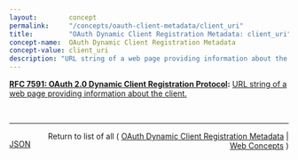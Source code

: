 ```yaml
---
layout:        concept
permalink:     "/concepts/oauth-client-metadata/client_uri"
title:         "OAuth Dynamic Client Registration Metadata: client_uri"
concept-name:  OAuth Dynamic Client Registration Metadata
concept-value: client_uri
description: "URL string of a web page providing information about the client."
---
```


**[RFC 7591: OAuth 2.0 Dynamic Client Registration Protocol](/specs/IETF/RFC/7591 "This specification defines mechanisms for dynamically registering OAuth 2.0 clients with authorization servers. Registration requests send a set of desired client metadata values to the authorization server. The resulting registration responses return a client identifier to use at the authorization server and the client metadata values registered for the client. The client can then use this registration information to communicate with the authorization server using the OAuth 2.0 protocol. This specification also defines a set of common client metadata fields and values for clients to use during registration."):** [URL string of a web page providing information about the client.](http://tools.ietf.org/html/rfc7591#section-2 "Read documentation for OAuth Dynamic Client Registration Metadata &#34;client_uri&#34;")

<br/>
<hr/>

<p style="float : left"><a href="./client_uri.json" title="JSON representing this particular Web Concept value">JSON</a></p>
<p style="text-align: right">Return to list of all ( <a href="../oauth-client-metadata/">OAuth Dynamic Client Registration Metadata</a> | <a href="../">Web Concepts</a> )</p>
